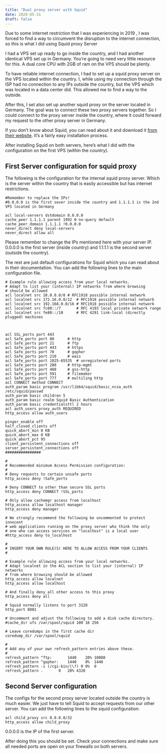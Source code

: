 ```yaml
---
title: "Dual proxy server with Squid"
date: 2020-05-31
draft: false
---
```


Due to some internet restriction that I was experiencing in 2019 , I was forced to find a way to circumvent the disruption to the internet connection, so this is what I did using Squid proxy Server

I had a VPS set up ready to go inside the country, and I had another identical VPS set up in Germany. You’re going to need very little resource for this. A dual core CPU with 2GB of ram on the VPS should be plenty.

To have reliable internet connection, I had to set up a squid proxy server on the VPS located within the country. I, while using my connection through the ISP had no connection to any IPs outside the country, but the VPS which was located in a data center did. This allowed me to find a way to the outside.

After this, I set also set up another squid proxy on the server located in Germany. The goal was to connect these two proxy servers together. So I could connect to the proxy server inside the country, where it could forward my request to the other proxy server in Germany.

If you don’t know about Squid, you can read about it and download it <a href="http://www.squid-cache.org/">from their website</a>. It’s a fairly easy installation process.

After installing Squid on both servers, here’s what I did with the configuration on the first VPS (within the country).

## First Server configuration for squid proxy

The following is the configuration for the internal squid proxy server. Which is the server within the country that is easily accessible but has internet restrictions. 

```
#Remember to replace the IPs!
#0.0.0.0 is the first sever inside the country and 1.1.1.1 is the 2nd VPS located in Germany

acl local-servers dstdomain 0.0.0.0 
cache_peer 1.1.1.1 parent 1992 0 no-query default 
cache_peer_domain 1.1.1.1 !0.0.0.0
never_direct deny local-servers
never_direct allow all
```

Please remember to change the IPs mentioned here with your server IP. 0.0.0.0 is the first server (inside country) and 1.1.1.1 is the second server (outside the country).

The rest are just default configurations for Squid which you can read about in their documentation. You can add the following lines to the main configuration file.

```
# Example rule allowing access from your local networks.
# Adapt to list your (internal) IP networks from where browsing
# should be allowed
acl localnet src 10.0.0.0/8	# RFC1918 possible internal network
acl localnet src 172.16.0.0/12	# RFC1918 possible internal network
acl localnet src 192.168.0.0/16	# RFC1918 possible internal network
acl localnet src fc00::/7       # RFC 4193 local private network range
acl localnet src fe80::/10      # RFC 4291 link-local (directly plugged) machines



acl SSL_ports port 443
acl Safe_ports port 80		# http
acl Safe_ports port 21		# ftp
acl Safe_ports port 443		# https
acl Safe_ports port 70		# gopher
acl Safe_ports port 210		# wais
acl Safe_ports port 1025-65535	# unregistered ports
acl Safe_ports port 280		# http-mgmt
acl Safe_ports port 488		# gss-http
acl Safe_ports port 591		# filemaker
acl Safe_ports port 777		# multiling http
acl CONNECT method CONNECT
auth_param basic program /usr/lib64/squid/basic_ncsa_auth /etc/squid/passwd
auth_param basic children 5
auth_param basic realm Squid Basic Authentication
auth_param basic credentialsttl 2 hours
acl auth_users proxy_auth REQUIRED
http_access allow auth_users

pinger_enable off
half_closed_clients off
quick_abort_min 0 KB
quick_abort_max 0 KB
quick_abort_pct 95
client_persistent_connections off
server_persistent_connections off
################

#
# Recommended minimum Access Permission configuration:
#
# Deny requests to certain unsafe ports
http_access deny !Safe_ports

# Deny CONNECT to other than secure SSL ports
http_access deny CONNECT !SSL_ports

# Only allow cachemgr access from localhost
http_access allow localhost manager
http_access deny manager

# We strongly recommend the following be uncommented to protect innocent
# web applications running on the proxy server who think the only
# one who can access services on "localhost" is a local user
#http_access deny to_localhost

#
# INSERT YOUR OWN RULE(S) HERE TO ALLOW ACCESS FROM YOUR CLIENTS
#

# Example rule allowing access from your local networks.
# Adapt localnet in the ACL section to list your (internal) IP networks
# from where browsing should be allowed
http_access allow localnet
http_access allow localhost

# And finally deny all other access to this proxy
http_access deny all

# Squid normally listens to port 3128
http_port 8081

# Uncomment and adjust the following to add a disk cache directory.
#cache_dir ufs /var/spool/squid 100 16 256

# Leave coredumps in the first cache dir
coredump_dir /var/spool/squid

#
# Add any of your own refresh_pattern entries above these.
#
refresh_pattern ^ftp:		1440	20%	10080
refresh_pattern ^gopher:	1440	0%	1440
refresh_pattern -i (/cgi-bin/|\?) 0	0%	0
refresh_pattern .		0	20%	4320
```

## Second Server configuration

The configs for the second proxy server located outside the country is much easier. We just have to tell Squid to accept requests from our other server. You can add the following lines to the squid configuration:
```
acl child_proxy src 0.0.0.0/32
http_access allow child_proxy
```
0.0.0.0 is the IP of the first server.

After doing this you should be set. Check your connections and make sure all needed ports are open on your firewalls on both servers.
